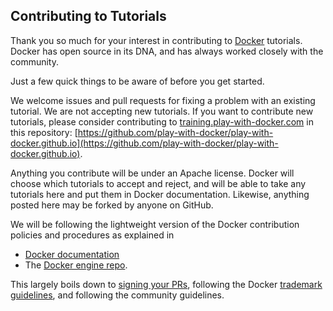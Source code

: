 ## Contributing to Tutorials ##

Thank you so much for your interest in contributing to [Docker](https://docker.com) tutorials. Docker has open source in its DNA, and has always worked closely with the community.

Just a few quick things to be aware of before you get started.

We welcome issues and pull requests for fixing a problem with an existing tutorial. We are not accepting new tutorials. If you want to contribute new tutorials, please consider contributing to [training.play-with-docker.com](https://training.play-with-docker.com) in this repository: [https://github.com/play-with-docker/play-with-docker.github.io](https://github.com/play-with-docker/play-with-docker.github.io).

Anything you contribute will be under an Apache license. Docker will choose which tutorials to accept and reject, and will be able to take any tutorials here and put them in Docker documentation. Likewise, anything posted here may be forked by anyone on GitHub.

We will be following the lightweight version of the Docker contribution policies and procedures as explained in
- [Docker documentation](https://docs.docker.com)
- The [Docker engine repo](https://github.com/moby/moby/blob/master/CONTRIBUTING.md).

This largely boils down to [signing your PRs](https://github.com/moby/moby/blob/master/CONTRIBUTING.md#sign-your-work), following the Docker [trademark guidelines](https://www.docker.com/trademark-guidelines), and following the community guidelines.
